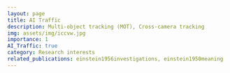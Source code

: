 ```yaml
---
layout: page
title: AI Traffic
description: Multi-object tracking (MOT), Cross-camera tracking
img: assets/img/iccvw.jpg
importance: 1
AI_Traffic: true
category: Research interests
related_publications: einstein1956investigations, einstein1950meaning
---
```

